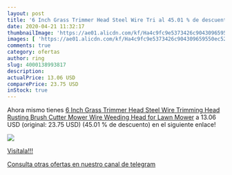```yaml
---
layout: post
title: '6 Inch Grass Trimmer Head Steel Wire Tri al 45.01 % de descuento'
date: 2020-04-21 11:32:17
thumbnailImage: 'https://ae01.alicdn.com/kf/Ha4c9fc9e5373426c904309659550ec52b/6-Inch-Grass-Trimmer-Head-Steel-Wire-Trimming-Head-Rusting-Brush-Cutter-Mower-Wire-Weeding-Head.jpg_350x350._SL200_.jpg'
images: [ 'https://ae01.alicdn.com/kf/Ha4c9fc9e5373426c904309659550ec52b/6-Inch-Grass-Trimmer-Head-Steel-Wire-Trimming-Head-Rusting-Brush-Cutter-Mower-Wire-Weeding-Head.jpg_350x350._SL200_.jpg' ]
comments: true
category: ofertas
author: ring
slug: 4000138993817
description:
actualPrice: 13.06 USD
comparePrice: 23.75 USD
inStock: true
---
```


Ahora mismo tienes [6 Inch Grass Trimmer Head Steel Wire Trimming Head Rusting Brush Cutter Mower Wire Weeding Head for Lawn Mower](https://www.amazon.com/dp/4000138993817/?tag=redken08-20) a 13.06 USD (original: 23.75 USD) (45.01 %  de descuento) en el siguiente enlace!

[![](https://ae01.alicdn.com/kf/Ha4c9fc9e5373426c904309659550ec52b/6-Inch-Grass-Trimmer-Head-Steel-Wire-Trimming-Head-Rusting-Brush-Cutter-Mower-Wire-Weeding-Head.jpg_350x350._SL200_.jpg)](https://www.amazon.com/dp/4000138993817/?tag=redken08-20)

[Visítala!!!](https://www.amazon.com/dp/4000138993817/?tag=redken08-20)

[Consulta otras ofertas en nuestro canal de telegram](https://t.me/s/ofertas25)
